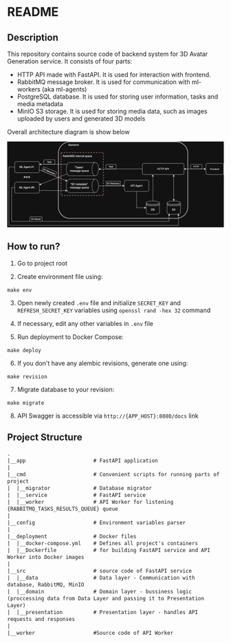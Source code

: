 # README

## Description

This repository contains source code of backend system for 3D Avatar Generation service. It consists of four parts:
* HTTP API made with FastAPI. It is used for interaction with frontend.
* RabbitMQ message broker. It is used for communication with ml-workers (aka ml-agents) 
* PostgreSQL database. It is used for storing user information, tasks and media metadata
* MinIO S3 storage. It is used for storing media data, such as images uploaded by users and generated 3D models

Overall architecture diagram is show below

![architecture_diagram](assets/architecture.png)

## How to run?

1. Go to project root

2. Create environment file using:
```shell
make env
```

3. Open newly created `.env` file and initialize `SECRET_KEY` and `REFRESH_SECRET_KEY` variables using `openssl rand -hex 32` command

4. If necessary, edit any other variables in `.env` file

5. Run deployment to Docker Compose:

```shell
make deploy 
```

6. If you don't have any alembic revisions, generate one using:

```shell
make revision
```

7. Migrate database to your revision:

```shell
make migrate
```

8. API Swagger is accessible via `http://{APP_HOST}:8080/docs` link

## Project Structure

```
.
|__app                      # FastAPI application
|
|__cmd                      # Convenient scripts for running parts of project
|  |__migrator              # Database migrator
|  |__service               # FastAPI service
|  |__worker                # API Worker for listening {RABBITMQ_TASKS_RESULTS_QUEUE} queue
|
|__config                   # Environment variables parser
|
|__deployment               # Docker files
|  |__docker-compose.yml    # Defines all project's containers
|  |__Dockerfile            # for building FastAPI service and API Worker into Docker images
|
|__src                      # source code of FastAPI service
|  |__data                  # Data layer - Communication with database, RabbitMQ, MinIO
|  |__domain                # Domain layer - bussiness logic (proccessing data from Data Layer and passing it to Presentation Layer)
|  |__presentation          # Presentation layer - handles API requests and responses
|
|__worker                   #Source code of API Worker
```
